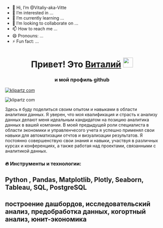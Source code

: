 - 👋 Hi, I’m @Vitaliy-aka-Vitte
- 👀 I’m interested in ...
- 🌱 I’m currently learning ...
- 💞️ I’m looking to collaborate on ...
- 📫 How to reach me ...
- 😄 Pronouns: ...
- ⚡ Fun fact: ...

<!---
Vitaliy-aka-Vitte/Vitaliy-aka-Vitte is a ✨ special ✨ repository because its `README.md` (this file) appears on your GitHub profile.
You can click the Preview link to take a look at your changes.
--->
<h1 align="center">Привет! Это <a href="https://t.me/Vitaly_aka_vitte/" target="_blank">Виталий</a>
<img src="https://github.com/blackcater/blackcater/raw/main/images/Hi.gif" height="32"/></h1>
<h3 align="center">и мой профиль github</h3>

<a href="https://t.me/Vitaly_aka_vitte/" target="_blank">![klipartz com](https://github.com/user-attachments/assets/ffd5900b-0718-46f4-b9d4-3206ce153611)</a>

![klipartz com](https://github.com/user-attachments/assets/ffd5900b-0718-46f4-b9d4-3206ce153611)



Здесь я буду поделиться своим опытом и навыками в области аналитики данных. Я уверен, что моя квалификация и страсть к анализу данных делают меня идеальным кандидатом на позицию аналитика данных в вашей компании.
В моей предыдущей роли специалиста в области экономики и управленчесого учета я успешно применял свои навыки для автоматизации отчтов и визуализации результатов. Я постоянно совершенствую свои знания и навыки, участвуя в различных курсах и конференциях, а также работая над проектами, связанными с аналитикой данных.
### :fire: Инструменты и технологии: 
##  Python , Pandas, Matplotlib, Plotly, Seaborn, Tableau, SQL, PostgreSQL
## построение дашбордов, исследовательский анализ, предобработка данных, когортный анализ, юнит-экономика

